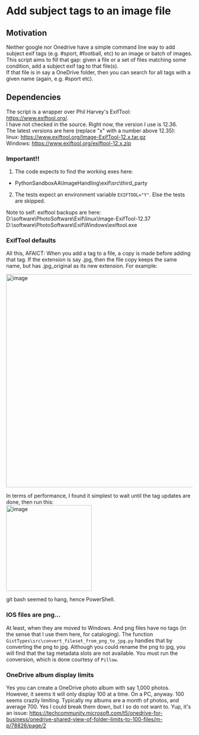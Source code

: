 # Add subject tags to an image file

## Motivation
Neither google nor Onedrive have a simple command line way to add subject exif tags (e.g. #sport, #football, etc) to an image or batch of images.   
This script aims to fill that gap: given a file or a set of files matching some condition, add a subject exif tag to that file(s).  
If that file is in say a OneDrive folder, then you can search for all tags with a given name (again, e.g. #sport etc).  

## Dependencies
The script is a wrapper over Phil Harvey's ExifTool: https://www.exiftool.org/.  
I have not checked in the source. Right now, the version I use is 12.36.  
The latest versions are here (replace "x" with a number above 12.35):  
linux: https://www.exiftool.org/Image-ExifTool-12.x.tar.gz  
Windows: https://www.exiftool.org/exiftool-12.x.zip  

### Important!!
1. The code expects to find the working exes here:
  - PythonSandboxAA\ImageHandling\exif\src\third_party
2. The tests expect an environment variable ```EXIFTOOL="Y"```. Else the tests are skipped.

Note to self: exiftool backups are here:  
D:\software\PhotoSoftware\Exif\linux\Image-ExifTool-12.37  
D:\software\PhotoSoftware\Exif\Windows\exiftool.exe  

### ExifTool defaults
All this, AFAICT:
When you add a tag to a file, a copy is made before adding that tag. If the extension is say .jpg, then the file copy keeps the same name, but has .jpg_original as its new extension. For example:  

<img width="574" alt="image" src="https://user-images.githubusercontent.com/11707983/161144778-2cf4f6d7-bb38-4bac-a627-e3933aac50fe.png">  

In terms of performance, I found it simplest to wait until the tag updates are done, then run this:  
<img width="231" alt="image" src="https://user-images.githubusercontent.com/11707983/161145128-6ca31828-1185-4c16-9f35-da04e08c49d5.png">  

git bash seemed to hang, hence PowerShell.  

### IOS files are png...
At least, when they are moved to Windows. And png files have no tags (in the sense that I use them here, for cataloging).
The function ```GistTypes\src\convert_fileset_from_png_to_jpg.py``` handles that by converting the png to jpg. Although you could rename the png to jpg, you will find that the tag metadata slots are not available. You must run the conversion, which is done courtesy of ```Pillow```.

### OneDrive album display limits
Yes you can create a OneDrive photo album with say 1,000 photos. However, it seems it will only display 100 at a time. On a PC, anyway.
100 seems crazily limiting. Typically my albums are a month of photos, and average 700. Yes I could break them down, but I so do not want to.
Yup, it's an issue: https://techcommunity.microsoft.com/t5/onedrive-for-business/onedrive-shared-view-of-folder-limits-to-100-files/m-p/78826/page/2
